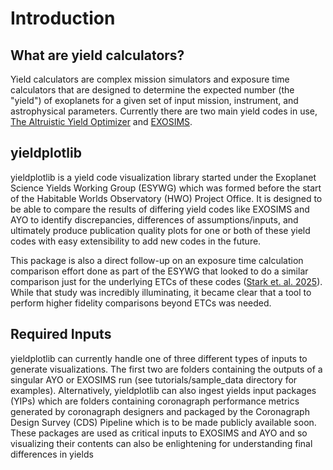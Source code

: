 # Introduction

## What are yield calculators?

Yield calculators are complex mission simulators and exposure time
calculators that are designed to determine the expected number (the "yield")
of exoplanets for a given set of input mission, instrument, and
astrophysical parameters. Currently there are two main yield codes in use,
[The Altruistic Yield Optimizer](https://ui.adsabs.harvard.edu/abs/2014ApJ...795..122S/abstract)
and [EXOSIMS](https://ui.adsabs.harvard.edu/abs/2016SPIE.9911E..19D/abstract).

## yieldplotlib

yieldplotlib is a yield code visualization library started under the Exoplanet
Science Yields Working Group (ESYWG) which was formed before the start of the
Habitable Worlds Observatory (HWO) Project Office. It is designed to be
able to compare the results of differing yield codes like EXOSIMS and AYO
to identify discrepancies, differences of assumptions/inputs, and
ultimately produce publication quality plots for one or both of these yield
codes with easy extensibility to add new codes in the future.

This package is also a direct follow-up on an exposure time calculation
comparison effort done as part of the ESYWG that looked to do a similar
comparison just for the underlying ETCs of these codes ([Stark et. al. 2025](https://ui.adsabs.harvard.edu/abs/2025arXiv250218556S/abstract)). While
that study was incredibly illuminating, it became clear that a tool to
perform higher fidelity comparisons beyond ETCs was needed.

## Required Inputs

yieldplotlib can currently handle one of three different types of inputs to
generate visualizations. The first two are folders containing the outputs of a
singular AYO or EXOSIMS run (see tutorials/sample_data directory for
examples). Alternatively, yieldplotlib can also ingest yields input
packages (YIPs) which are folders containing coronagraph performance metrics
generated by coronagraph designers and packaged by the Coronagraph Design
Survey (CDS) Pipeline which is to be made publicly available soon. These
packages are used as critical inputs to EXOSIMS and AYO and so visualizing
their contents can also be enlightening for understanding final differences
in yields
